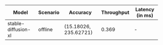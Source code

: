 | Model               | Scenario   | Accuracy              |   Throughput | Latency (in ms)   |
|---------------------|------------|-----------------------|--------------|-------------------|
| stable-diffusion-xl | offline    | (15.18026, 235.62721) |        0.369 | -                 |